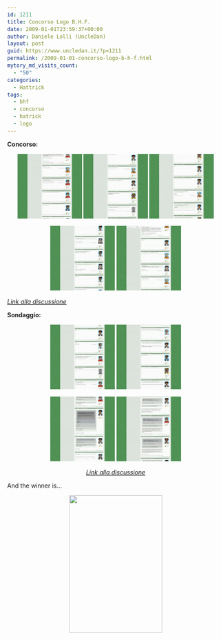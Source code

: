 ```yaml
---
id: 1211
title: Concorso Logo B.H.F.
date: 2009-01-01T23:59:37+00:00
author: Daniele Lolli (UncleDan)
layout: post
guid: https://www.uncledan.it/?p=1211
permalink: /2009-01-01-concorso-logo-b-h-f.html
mytory_md_visits_count:
  - "50"
categories:
  - Hattrick
tags:
  - bhf
  - concorso
  - hatrick
  - logo
---
```

**Concorso:**

<p style="text-align: center;">
  <strong><a href="/wp-content/uploads/2009/04/concorso1.png" target="_blank"><img class="alignnone size-thumbnail wp-image-312" title="Concorso - Snapshot 1" src="/wp-content/uploads/2009/04/concorso1-150x150.png" alt="Concorso - Snapshot 1" width="150" height="150" /></a> <a href="/wp-content/uploads/2009/04/concorso2.png" target="_blank"><img class="alignnone size-thumbnail wp-image-313" title="Concorso - Snapshot 2" src="/wp-content/uploads/2009/04/concorso2-150x150.png" alt="Concorso - Snapshot 2" width="150" height="150" /></a> </strong><strong><a href="/wp-content/uploads/2009/04/concorso3.png" target="_blank"><img class="alignnone size-thumbnail wp-image-314" title="Concorso - Snapshot 3" src="/wp-content/uploads/2009/04/concorso3-150x150.png" alt="Concorso - Snapshot 3" width="150" height="150" /></a></strong>
</p>

<p style="text-align: center;">
  <strong><a href="/wp-content/uploads/2009/04/concorso3.png" target="_blank"></a><a href="/wp-content/uploads/2009/04/concorso4.png" target="_self"><img class="alignnone size-thumbnail wp-image-315" title="Concorso - Snapshot 4" src="/wp-content/uploads/2009/04/concorso4-150x150.png" alt="Concorso - Snapshot 4" width="150" height="150" /></a> </strong><strong><a href="/wp-content/uploads/2009/04/concorso5.png" target="_blank"><img class="alignnone size-thumbnail wp-image-316" title="Concorso - Snapshot 5" src="/wp-content/uploads/2009/04/concorso5-150x150.png" alt="Concorso - Snapshot 5" width="150" height="150" /></a></strong>
</p>

<a href="http://www.hattrick.org/Forum/Read.aspx?t=12262606&a=1" target="_blank"><em>Link alla discussione</em></a>

**Sondaggio:**

<p style="text-align: center;">
  <a href="/wp-content/uploads/2009/04/sondaggio1.png" target="_blank"><img class="alignnone size-thumbnail wp-image-319" title="Sondaggio - Snapshot 1" src="/wp-content/uploads/2009/04/sondaggio1-150x150.png" alt="Sondaggio - Snapshot 1" width="150" height="150" /></a> <a href="/wp-content/uploads/2009/04/sondaggio2.png" target="_blank"><img class="alignnone size-thumbnail wp-image-320" title="Sondaggio - Snapshot 2" src="/wp-content/uploads/2009/04/sondaggio2-150x150.png" alt="Sondaggio - Snapshot 2" width="150" height="150" /></a>
</p>

<p style="text-align: center;">
  <a href="/wp-content/uploads/2009/04/sondaggio2.png" target="_blank"></a> <a href="/wp-content/uploads/2009/04/sondaggio3.png" target="_blank"><img class="alignnone size-thumbnail wp-image-321" title="Sondaggio - Snapshot 3" src="/wp-content/uploads/2009/04/sondaggio3-150x150.png" alt="Sondaggio - Snapshot 3" width="150" height="150" /></a> <a href="/wp-content/uploads/2009/04/sondaggio4.png" target="_blank"><img class="alignnone size-thumbnail wp-image-322" title="Sondaggio - Snapshot 4" src="/wp-content/uploads/2009/04/sondaggio4-150x150.png" alt="Sondaggio - Snapshot 4" width="150" height="150" /></a>
</p>

<p style="text-align: center;">
  <a href="http://www.hattrick.org/Forum/Read.aspx?t=12291491&a=1" target="_blank"><em>Link alla discussione</em></a>
</p>

<p style="text-align: left;">
  And the winner is&#8230;
</p>

<p style="text-align: center;">
  <a href="/wp-content/uploads/2009/01/11404.jpg"><img class="alignnone size-full wp-image-1361" title="Logo B.H.F." src="/wp-content/uploads/2009/01/11404.jpg" alt="" width="216" height="319" srcset="/wp-content/uploads/2009/01/11404.jpg 216w, /wp-content/uploads/2009/01/11404-203x300.jpg 203w" sizes="(max-width: 216px) 100vw, 216px" /></a>
</p>